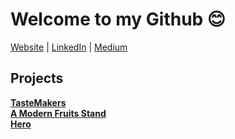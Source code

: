 
<h1>Welcome to my Github 😊</h1>

[Website](https://malinda.dev/) | [LinkedIn](https://www.linkedin.com/in/malinda-lin/) | [Medium](https://medium.com/@xqmlin)

<h2>Projects</h2>

<a href="https://github.com/tastemakers-node-feratu/capstone1"><strong>TasteMakers</strong></a>
<br>
<a href="https://github.com/A-modern-fruit-shop-2001-tof232c/A-modern-fruit-stand"><strong>A Modern Fruits Stand</strong></a>
<br>
<a href="https://github.com/malinda-lin/Hero"><strong>Hero</strong></a>

